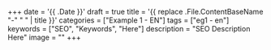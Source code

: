 +++
date = '{{ .Date }}'
draft = true
title = '{{ replace .File.ContentBaseName "-" " " | title }}'
categories = ["Example 1 - EN"]
tags = ["eg1 - en"]
keywords = ["SEO", "Keywords", "Here"]
description = "SEO Description Here"
image = ""
+++
